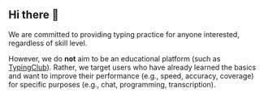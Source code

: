 ## Hi there 👋

We are committed to providing typing practice for anyone interested, regardless of skill level.

However, we do **not** aim to be an educational platform (such as [TypingClub]). Rather, we target users who have already learned the basics and want to improve their performance (e.g., speed, accuracy, coverage) for specific purposes (e.g., chat, programming, transcription).

[TypingClub]: https://www.edclub.com/typingclub

<!--

**Here are some ideas to get you started:**

🙋‍♀️ A short introduction - what is your organization all about?
🌈 Contribution guidelines - how can the community get involved?
👩‍💻 Useful resources - where can the community find your docs? Is there anything else the community should know?
🍿 Fun facts - what does your team eat for breakfast?
🧙 Remember, you can do mighty things with the power of [Markdown](https://docs.github.com/github/writing-on-github/getting-started-with-writing-and-formatting-on-github/basic-writing-and-formatting-syntax)
-->
